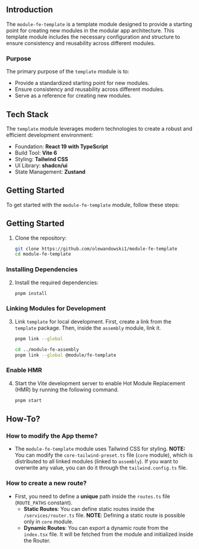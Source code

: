 ## Introduction

The `module-fe-template` is a template module designed to provide a starting point for creating new modules in the modular app architecture. This template module includes the necessary configuration and structure to ensure consistency and reusability across different modules.

### Purpose

The primary purpose of the `template` module is to:

- Provide a standardized starting point for new modules.
- Ensure consistency and reusability across different modules.
- Serve as a reference for creating new modules.

## Tech Stack

The `template` module leverages modern technologies to create a robust and efficient development environment:

- Foundation: **React 19 with TypeScript**
- Build Tool: **Vite 6**
- Styling: **Tailwind CSS**
- UI Library: **shadcn/ui**
- State Management: **Zustand**

## Getting Started

To get started with the `module-fe-template` module, follow these steps:

## Getting Started

1. Clone the repository:
   ```bash
   git clone https://github.com/olewandowski1/module-fe-template
   cd module-fe-template
   ```

### Installing Dependencies

2. Install the required dependencies:
   ```bash
   pnpm install
   ```

### Linking Modules for Development

3. Link `template` for local development. First, create a link from the `template` package. Then, inside the `assembly` module, link it.

   ```bash
   pnpm link --global

   cd ../module-fe-assembly
   pnpm link --global @module/fe-template
   ```

### Enable HMR

4. Start the Vite development server to enable Hot Module Replacement (HMR) by running the following command.

   ```bash
   pnpm start
   ```

## How-To?

### How to modify the App theme?

- The `module-fe-template` module uses Tailwind CSS for styling. **NOTE:** You can modify the `core-tailwind-preset.ts` file (`core` module), which is distributed to all linked modules (linked to `assembly`). If you want to overwrite any value, you can do it through the `tailwind.config.ts` file.

### How to create a new route?

- First, you need to define a **unique** path inside the `routes.ts` file (`ROUTE_PATHS` constant).
  - **Static Routes**: You can define static routes inside the `/services/router.ts` file. **NOTE**: Defining a static route is possible only in `core` module.
  - **Dynamic Routes**: You can export a dynamic route from the `index.tsx` file. It will be fetched from the module and initialized inside the Router.
